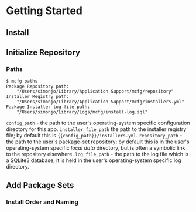 # Getting Started

## Install

## Initialize Repository

### Paths

```text
$ mcfg paths
Package Repository path:
	"/Users/simonjo/Library/Application Support/mcfg/repository"
Installer Registry path:
	"/Users/simonjo/Library/Application Support/mcfg/installers.yml"
Package Installer log file path:
	"/Users/simonjo/Library/Logs/mcfg/install-log.sql"
```

`config_path` - the path to the user's operating-system specific configuration directory for this
app.
`installer_file_path` the path to the installer registry file; by default this is
`{{config_path}}/installers.yml`.
`repository_path` - the path to the user's package-set repository; by default this is in the user's
operating-system specific *local data* directory, but is often a symbolic link to the repository
elsewhere.
`log_file_path` - the path to the log file which is a SQLite3 database, it is held in the user's
operating-system specific log directory.

## Add Package Sets

### Install Order and Naming